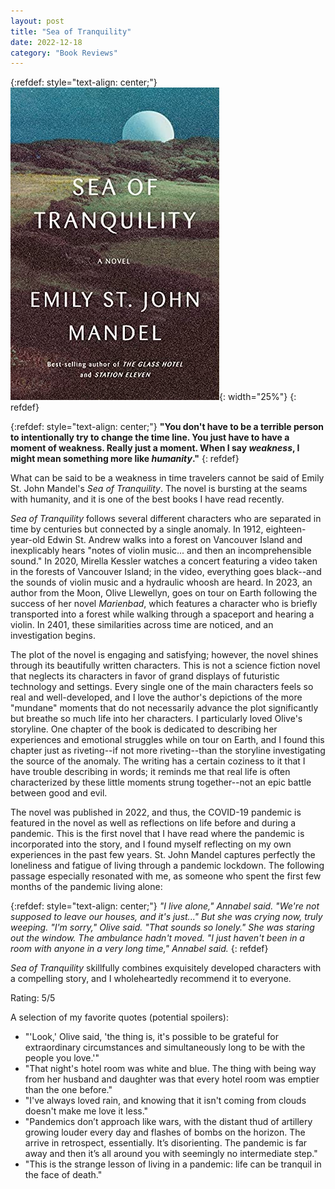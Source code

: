 ```yaml
---
layout: post
title: "Sea of Tranquility"
date: 2022-12-18
category: "Book Reviews"
---
```


{:refdef: style="text-align: center;"}
![sea of tranquility cover](/images/blog/sea_of_tranquility_cover.jpg){: width="25%"}
{: refdef}

{:refdef: style="text-align: center;"}
__"You don't have to be a terrible person to intentionally try to change the time line. You just have to have a moment of weakness. Really just a moment. When I say *weakness*, I might mean something more like *humanity*."__
{: refdef}

What can be said to be a weakness in time travelers cannot be said of Emily St. John Mandel's *Sea of Tranquility*. The novel is bursting at the seams with humanity, and it is one of the best books I have read recently.

*Sea of Tranquility* follows several different characters who are separated in time by centuries but connected by a single anomaly. In 1912, eighteen-year-old Edwin St. Andrew walks into a forest on Vancouver Island and inexplicably hears "notes of violin music... and then an incomprehensible sound." In 2020, Mirella Kessler watches a concert featuring a video taken in the forests of Vancouver Island; in the video, everything goes black--and the sounds of violin music and a hydraulic whoosh are heard. In 2023, an author from the Moon, Olive Llewellyn, goes on tour on Earth following the success of her novel *Marienbad*, which features a character who is briefly transported into a forest while walking through a spaceport and hearing a violin. In 2401, these similarities across time are noticed, and an investigation begins.

The plot of the novel is engaging and satisfying; however, the novel shines through its beautifully written characters. This is not a science fiction novel that neglects its characters in favor of grand displays of futuristic technology and settings. Every single one of the main characters feels so real and well-developed, and I love the author's depictions of the more "mundane" moments that do not necessarily advance the plot significantly but breathe so much life into her characters. I particularly loved Olive's storyline. One chapter of the book is dedicated to describing her experiences and emotional struggles while on tour on Earth, and I found this chapter just as riveting--if not more riveting--than the storyline investigating the source of the anomaly. The writing has a certain coziness to it that I have trouble describing in words; it reminds me that real life is often characterized by these little moments strung together--not an epic battle between good and evil.

The novel was published in 2022, and thus, the COVID-19 pandemic is featured in the novel as well as reflections on life before and during a pandemic. This is the first novel that I have read where the pandemic is incorporated into the story, and I found myself reflecting on my own experiences in the past few years. St. John Mandel captures perfectly the loneliness and fatigue of living through a pandemic lockdown. The following passage especially resonated with me, as someone who spent the first few months of the pandemic living alone:

{:refdef: style="text-align: center;"}
*"I live alone," Annabel said. "We're not supposed to leave our houses, and it's just..." But she was crying now, truly weeping. 
"I'm sorry," Olive said. "That sounds so lonely." She was staring out the window. The ambulance hadn't moved.
"I just haven't been in a room with anyone in a very long time," Annabel said.*
{: refdef}

*Sea of Tranquility* skillfully combines exquisitely developed characters with a compelling story, and I wholeheartedly recommend it to everyone.

Rating: 5/5

A selection of my favorite quotes (potential spoilers):
* "'Look,' Olive said, 'the thing is, it's possible to be grateful for extraordinary circumstances and simultaneously long to be with the people you love.'"
* "That night's hotel room was white and blue. The thing with being way from her husband and daughter was that every hotel room was emptier than the one before."
* "I've always loved rain, and knowing that it isn't coming from clouds doesn't make me love it less."
* "Pandemics don’t approach like wars, with the distant thud of artillery growing louder every day and flashes of bombs on the horizon. The arrive in retrospect, essentially. It’s disorienting. The pandemic is far away and then it’s all around you with seemingly no intermediate step."
* "This is the strange lesson of living in a pandemic: life can be tranquil in the face of death."


